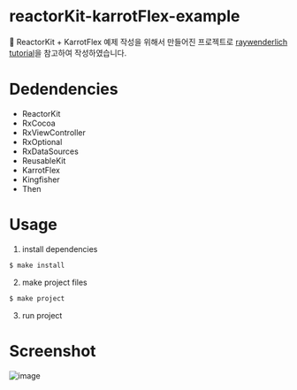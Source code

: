# reactorKit-karrotFlex-example

:tada: ReactorKit + KarrotFlex 예제 작성을 위해서 만들어진 프로젝트로 [raywenderlich tutorial](https://www.raywenderlich.com/530-yoga-tutorial-using-a-cross-platform-layout-engine)을 참고하여 작성하였습니다.

# Dedendencies

- ReactorKit 
- RxCocoa
- RxViewController
- RxOptional
- RxDataSources
- ReusableKit
- KarrotFlex
- Kingfisher
- Then

# Usage 

1. install dependencies 
```sh 
$ make install
```

2. make project files 

```sh 
$ make project
```

3. run project

# Screenshot
![image](https://user-images.githubusercontent.com/76252915/150623771-41632571-cfae-47bd-b62c-8c58b52bc7b5.png)
